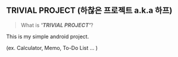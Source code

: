 ## TRIVIAL PROJECT (하찮은 프로젝트 a.k.a 하프)

>  What is **<i>'TRIVIAL PROJECT'</i>**?

This is my simple android project.

(ex. Calculator, Memo, To-Do List ... )

